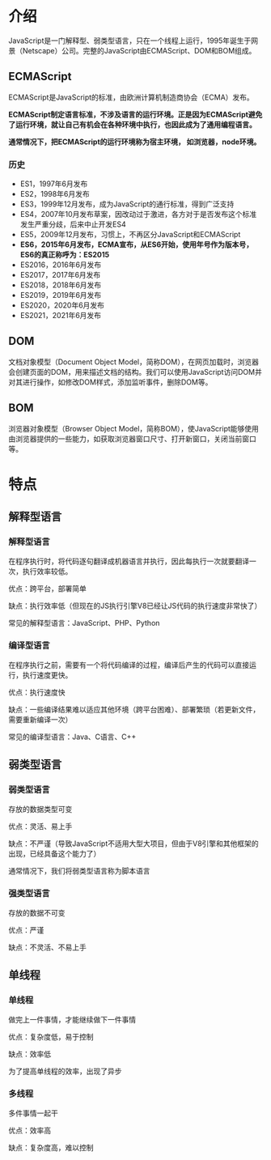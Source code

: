 # 介绍

JavaScript是一门解释型、弱类型语言，只在一个线程上运行，1995年诞生于网景（Netscape）公司。完整的JavaScript由ECMAScript、DOM和BOM组成。

## ECMAScript

ECMAScript是JavaScript的标准，由欧洲计算机制造商协会（ECMA）发布。

**ECMAScript制定语言标准，不涉及语言的运行环境。正是因为ECMAScript避免了运行环境，就让自己有机会在各种环境中执行，也因此成为了通用编程语言。**

**通常情况下，把ECMAScript的运行环境称为宿主环境， 如浏览器，node环境。**

### 历史

- ES1，1997年6月发布
- ES2，1998年6月发布
- ES3，1999年12月发布，成为JavaScript的通行标准，得到广泛支持
- ES4，2007年10月发布草案，因改动过于激进，各方对于是否发布这个标准发生严重分歧，后来中止开发ES4
- ES5，2009年12月发布，习惯上，不再区分JavaScript和ECMAScript
- **ES6，2015年6月发布，ECMA宣布，从ES6开始，使用年号作为版本号，ES6的真正称呼为：ES2015**
- ES2016，2016年6月发布
- ES2017，2017年6月发布
- ES2018，2018年6月发布
- ES2019，2019年6月发布
- ES2020，2020年6月发布
- ES2021，2021年6月发布

## DOM

文档对象模型（Document Object Model，简称DOM），在网页加载时，浏览器会创建页面的DOM，用来描述文档的结构。我们可以使用JavaScript访问DOM并对其进行操作，如修改DOM样式，添加监听事件，删除DOM等。

## BOM

浏览器对象模型（Browser Object Model，简称BOM），使JavaScript能够使用由浏览器提供的一些能力，如获取浏览器窗口尺寸、打开新窗口，关闭当前窗口等。

# 特点

## 解释型语言

### 解释型语言

在程序执行时，将代码逐句翻译成机器语言并执行，因此每执行一次就要翻译一次，执行效率较低。

优点：跨平台，部署简单

缺点：执行效率低（但现在的JS执行引擎V8已经让JS代码的执行速度非常快了）

常见的解释型语言：JavaScript、PHP、Python

### 编译型语言

在程序执行之前，需要有一个将代码编译的过程，编译后产生的代码可以直接运行，执行速度更快。

优点：执行速度快

缺点：一些编译结果难以适应其他环境（跨平台困难）、部署繁琐（若更新文件，需要重新编译一次）

常见的编译型语言：Java、C语言、C++

## 弱类型语言

### 弱类型语言

存放的数据类型可变

优点：灵活、易上手

缺点：不严谨（导致JavaScript不适用大型大项目，但由于V8引擎和其他框架的出现，已经具备这个能力了）

通常情况下，我们将弱类型语言称为脚本语言

### 强类型语言

存放的数据不可变

优点：严谨

缺点：不灵活、不易上手

## 单线程

### 单线程

做完上一件事情，才能继续做下一件事情

优点：复杂度低，易于控制

缺点：效率低

为了提高单线程的效率，出现了异步

### 多线程

多件事情一起干

优点：效率高

缺点：复杂度高，难以控制

<Vssue 
    :options="{ labels: [$page.relativePath.split('/')[0]] }" 
    :title="$page.relativePath.split('/')[1]" 
/>